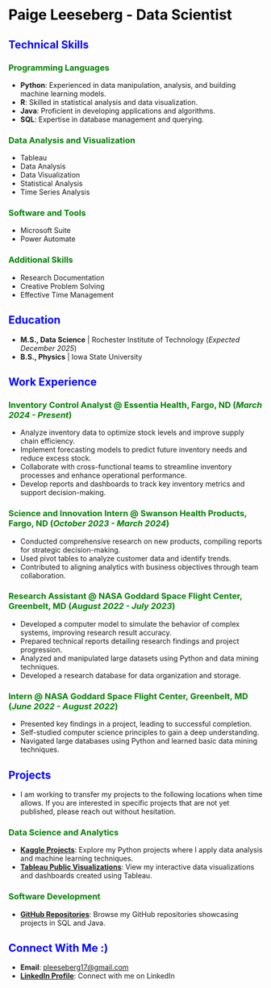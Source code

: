 # <span style="color:black;">Paige Leeseberg - Data Scientist</span>

## <span style="color:blue;">Technical Skills</span>

### <span style="color:green;">Programming Languages</span>
- **Python**: Experienced in data manipulation, analysis, and building machine learning models.
- **R**: Skilled in statistical analysis and data visualization.
- **Java**: Proficient in developing applications and algorithms.
- **SQL**: Expertise in database management and querying.

### <span style="color:green;">Data Analysis and Visualization</span>
- Tableau
- Data Analysis
- Data Visualization
- Statistical Analysis
- Time Series Analysis

### <span style="color:green;">Software and Tools</span>
- Microsoft Suite
- Power Automate

### <span style="color:green;">Additional Skills</span>
- Research Documentation
- Creative Problem Solving
- Effective Time Management

## <span style="color:blue;">Education</span>
- **M.S., Data Science** | Rochester Institute of Technology (_Expected December 2025_)
- **B.S., Physics** | Iowa State University

## <span style="color:blue;">Work Experience</span>

### <span style="color:green;">Inventory Control Analyst @ Essentia Health, Fargo, ND (_March 2024 - Present_)</span>
- Analyze inventory data to optimize stock levels and improve supply chain efficiency.
- Implement forecasting models to predict future inventory needs and reduce excess stock.
- Collaborate with cross-functional teams to streamline inventory processes and enhance operational performance.
- Develop reports and dashboards to track key inventory metrics and support decision-making.

### <span style="color:green;">Science and Innovation Intern @ Swanson Health Products, Fargo, ND (_October 2023 - March 2024_)</span>
- Conducted comprehensive research on new products, compiling reports for strategic decision-making.
- Used pivot tables to analyze customer data and identify trends.
- Contributed to aligning analytics with business objectives through team collaboration.

### <span style="color:green;">Research Assistant @ NASA Goddard Space Flight Center, Greenbelt, MD (_August 2022 - July 2023_)</span>
- Developed a computer model to simulate the behavior of complex systems, improving research result accuracy.
- Prepared technical reports detailing research findings and project progression.
- Analyzed and manipulated large datasets using Python and data mining techniques.
- Developed a research database for data organization and storage.

### <span style="color:green;">Intern @ NASA Goddard Space Flight Center, Greenbelt, MD (_June 2022 - August 2022_)</span>
- Presented key findings in a project, leading to successful completion.
- Self-studied computer science principles to gain a deep understanding.
- Navigated large databases using Python and learned basic data mining techniques.

## <span style="color:blue;">Projects</span>
- I am working to transfer my projects to the following locations when time allows. If you are interested in specific projects that are not yet published, please reach out without hesitation.

### <span style="color:green;">Data Science and Analytics</span>

- **[Kaggle Projects](https://www.kaggle.com/paigeleeseberg)**: Explore my Python projects where I apply data analysis and machine learning techniques.
- **[Tableau Public Visualizations](https://public.tableau.com/app/profile/paige.leeseberg/vizzes)**: View my interactive data visualizations and dashboards created using Tableau.

### <span style="color:green;">Software Development</span>

- **[GitHub Repositories](https://github.com/pleeseberg)**: Browse my GitHub repositories showcasing projects in SQL and Java.

## <span style="color:blue;">Connect With Me :)</span>

- **Email**: pleeseberg17@gmail.com
- **[LinkedIn Profile](https://www.linkedin.com/in/paige-leeseberg-51b926287/)**: Connect with me on LinkedIn
